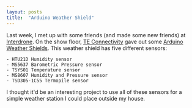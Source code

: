 ```yaml
---
layout: posts
title:  "Arduino Weather Shield"
---
```


Last week, I met up with some friends (and made some new friends) at [Interdrone](https://www.interdrone.com). On the show floor, [TE Connectivity](https://www.te.com/usa-en/home.html) gave out some [Arduino Weather Shields](https://www.te.com/usa-en/product-10212634-00.html). This weather shield has five different sensors: 

    - HTU21D Humidity sensor
    - MS5637 Barometric Pressure sensor
    - TSYS01 Temperature sensor
    - MS8607 Humidity and Pressure sensor
    - TSD305-1C55 Termopile sensor

I thought it'd be an interesting project to use all of these sensors for a simple weather station I could place outside my house. 